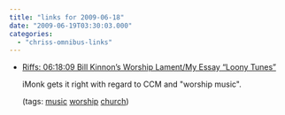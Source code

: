 ```yaml
---
title: "links for 2009-06-18"
date: "2009-06-19T03:30:03.000"
categories: 
  - "chriss-omnibus-links"
---
```


- [Riffs: 06:18:09 Bill Kinnon’s Worship Lament/My Essay “Loony Tunes”](http://www.internetmonk.com/archive/riffs-061809-bill-kinnons-worship-lamentmy-essay-looney-tunes)
    
    iMonk gets it right with regard to CCM and "worship music".
    
    (tags: [music](http://delicious.com/hubbsc/music) [worship](http://delicious.com/hubbsc/worship) [church](http://delicious.com/hubbsc/church))
